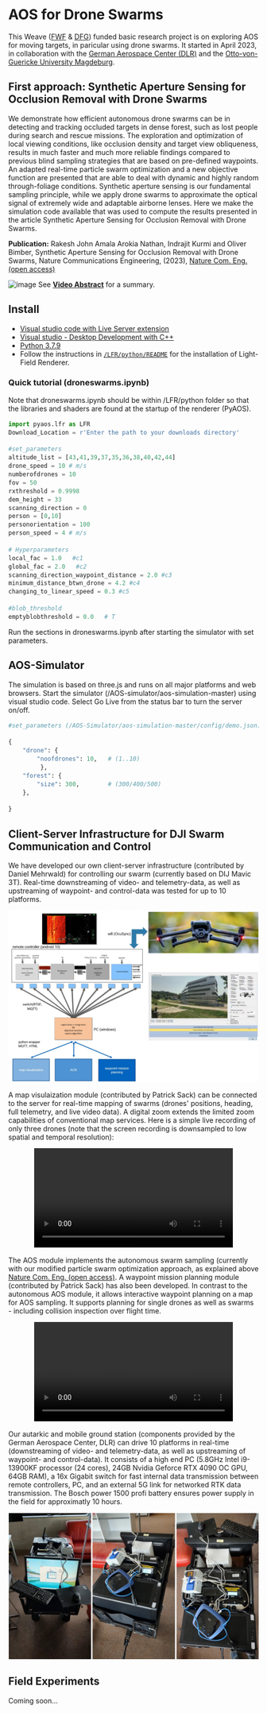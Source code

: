 # AOS for Drone Swarms

This Weave ([FWF](https://www.fwf.ac.at/en/) & [DFG](https://www.dfg.de/en/index.jsp)) funded basic research project is on exploring AOS for moving targets, in paricular using drone swarms. It started in April 2023, in collaboration with the [German Aerospace Center (DLR)](https://www.dlr.de/EN/Home/home_node.html) and the [Otto-von-Guericke University Magdeburg](https://www.ovgu.de/en/).

## First approach: Synthetic Aperture Sensing for Occlusion Removal with Drone Swarms

We demonstrate how efficient autonomous drone swarms can be in detecting and tracking occluded targets in dense forest, such as lost people during search and rescue missions. The exploration and optimization of local viewing conditions, like occlusion density and target view obliqueness, results in much faster and much more reliable findings compared to previous blind sampling strategies that are based on pre-defined waypoints. An adapted real-time particle swarm optimization and a new objective function are presented that are able to deal with dynamic and highly random through-foliage conditions. Synthetic aperture sensing is our fundamental sampling principle, while we apply drone swarms to approximate the optical signal of extremely wide and adaptable airborne lenses.
Here we make the simulation code available that was used to compute the results presented in the article Synthetic Aperture Sensing for Occlusion Removal with Drone Swarms.

**Publication:** Rakesh John Amala Arokia Nathan, Indrajit Kurmi and Oliver Bimber, Synthetic Aperture Sensing for Occlusion Removal with Drone Swarms, Nature Communications Engineering, (2023), [Nature Com. Eng. (open access)](https://www.nature.com/articles/s44172-023-00104-0#:~:text=Our%20approach%20using%20autonomously%20exploring,or%20security%20threats%20during%20patrols.) 

![image](https://user-images.githubusercontent.com/83944465/209770734-9445a4e5-fb86-4074-953f-d58a67357e69.png)
See **[Video Abstract](https://youtu.be/nb0K7n03qFU)** for a summary. 


## Install
- [Visual studio code with Live Server extension](https://code.visualstudio.com/download)
- [Visual studio - Desktop Development with C++](https://visualstudio.microsoft.com/downloads/)
- [Python 3.7.9](https://www.python.org/downloads/release/python-379/)
- Follow the instructions in [`/LFR/python/README`](./LFR/python/README.md) for the installation of Light-Field Renderer.

### Quick tutorial (droneswarms.ipynb)

Note that droneswarms.ipynb should be within /LFR/python folder so that the libraries and shaders are found at the startup of the renderer (PyAOS).

```py
import pyaos.lfr as LFR
Download_Location = r'Enter the path to your downloads directory' 

#set_parameters
altitude_list = [43,41,39,37,35,36,38,40,42,44]
drone_speed = 10 # m/s
numberofdrones = 10
fov = 50
rxthreshold = 0.9998
dem_height = 33 
scanning_direction = 0
person = [0,10]  
personorientation = 100
person_speed = 4 # m/s

# Hyperparameters
local_fac = 1.0   #c1
global_fac = 2.0   #c2 
scanning_direction_waypoint_distance = 2.0 #c3
minimum_distance_btwn_drone = 4.2 #c4 
changing_to_linear_speed = 0.3 #c5
 
#blob_threshold
emptyblobthreshold = 0.0   # T
```
Run the sections in droneswarms.ipynb after starting the simulator with set parameters.

## AOS-Simulator

The simulation is based on three.js and runs on all major platforms and web browsers.
Start the simulator (/AOS-simulator/aos-simulation-master) using visual studio code. Select Go Live from the status bar to turn the server on/off.

```py
#set_parameters (/AOS-Simulator/aos-simulation-master/config/demo.json)

{
    "drone": {
        "noofdrones": 10,   # (1..10)
         },
    "forest": {
        "size": 300,        # (300/400/500)
	},

}
```

## Client-Server Infrastructure for DJI Swarm Communication and Control

We have developed our own client-server infrastructure (contributed by Daniel Mehrwald) for controlling our swarm (currently based on DIJ Mavic 3T). Real-time downstreaming of video- and telemetry-data, as well as upstreaming of waypoint- and control-data was tested for up to 10 platforms.     

![image](https://github.com/JKU-ICG/AOS/blob/stable_release/img/ClientServer2.jpg)

A map visulaization module (contributed by Patrick Sack) can be connected to the server for real-time mapping of swarms (drones' positions, heading, full telemetry, and live video data). A digital zoom extends the limited zoom capabilities of conventional map services. Here is a simple live recording of only three drones (note that the screen recording is downsampled to low spatial and temporal resolution): 

<div align="center">
  <video src="https://github.com/JKU-ICG/AOS/assets/83944465/ddc7e786-a140-49e5-959f-63f22a11d2be" width="400" />
</div>

The AOS module implements the autonomous swarm sampling (currently with our modified particle swarm optimization approach, as explained above [Nature Com. Eng. (open access)](https://www.nature.com/articles/s44172-023-00104-0#:~:text=Our%20approach%20using%20autonomously%20exploring,or%20security%20threats%20during%20patrols.). A waypoint mission planning module (contributed by Patrick Sack) has also been developed. In contrast to the autonomous AOS module, it allows interactive waypoint planning on a map for AOS sampling. It supports planning for single drones as well as swarms - including collision inspection over flight time.  

<div align="center">
	<video src="[https://github.com/JKU-ICG/AOS/assets/83944465/638368ed-0f29-406d-9556-48dfae8c13a3](https://github.com/JKU-ICG/AOS/assets/83944465/59dcd9f3-b1bc-45f2-a467-3f46b0d61bf3)" width="400" />
</div>

Our autarkic and mobile ground station (components provided by the German Aerospace Center, DLR) can drive 10 platforms in real-time (downstreaming of video- and telemetry-data, as well as upstreaming of waypoint- and control-data). It consists of a high end PC (5.8GHz Intel i9-13900KF processor (24 cores), 24GB Nvidia Geforce RTX 4090 OC GPU, 64GB RAM), a 16x Gigabit switch for fast internal data transmission between remote controllers, PC, and an external 5G link for networked RTK data transmission. The Bosch power 1500 profi battery ensures power supply in the field for approximatly 10 hours.  

![image](https://github.com/JKU-ICG/AOS/blob/stable_release/img/mobile_setup.jpg)

## Field Experiments

Coming soon...
